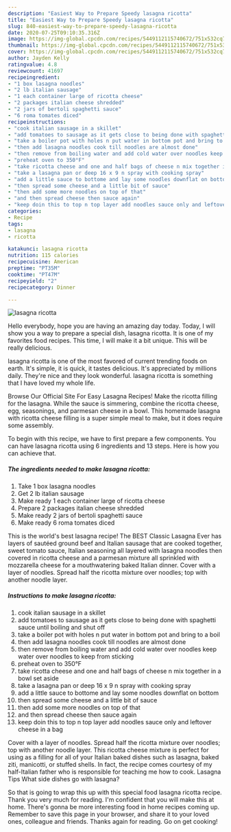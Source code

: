 ```yaml
---
description: "Easiest Way to Prepare Speedy lasagna ricotta"
title: "Easiest Way to Prepare Speedy lasagna ricotta"
slug: 840-easiest-way-to-prepare-speedy-lasagna-ricotta
date: 2020-07-25T09:10:35.316Z
image: https://img-global.cpcdn.com/recipes/5449112115740672/751x532cq70/lasagna-ricotta-recipe-main-photo.jpg
thumbnail: https://img-global.cpcdn.com/recipes/5449112115740672/751x532cq70/lasagna-ricotta-recipe-main-photo.jpg
cover: https://img-global.cpcdn.com/recipes/5449112115740672/751x532cq70/lasagna-ricotta-recipe-main-photo.jpg
author: Jayden Kelly
ratingvalue: 4.8
reviewcount: 41697
recipeingredient:
- "1 box lasagna noodles"
- "2 lb italian sausage"
- "1 each container large of ricotta cheese"
- "2 packages italian cheese shredded"
- "2 jars of bertoli spaghetti sauce"
- "6 roma tomates diced"
recipeinstructions:
- "cook italian sausage in a skillet"
- "add tomatoes to sausage as it gets close to being done with spaghetti sauce until boiling and shut off"
- "take a boiler pot with holes n put water in bottom pot and bring to a boil"
- "then add lasagna noodles cook till noodles are almost done"
- "then remove from boiling water and add cold water over noodles keep water over noodles to keep from sticking"
- "preheat oven to 350°F"
- "take ricotta cheese and one and half bags of cheese n mix together in a bowl set aside"
- "take a lasagna pan or deep 16 x 9 n spray with cooking spray"
- "add a little sauce to bottome and lay some noodles downflat on bottom"
- "then spread some cheese and a little bit of sauce"
- "then add some more noodles on top of that"
- "and then spread cheese then sauce again"
- "keep doin this to top n top layer add noodles sauce only and leftover cheese in a bag"
categories:
- Recipe
tags:
- lasagna
- ricotta

katakunci: lasagna ricotta 
nutrition: 115 calories
recipecuisine: American
preptime: "PT35M"
cooktime: "PT47M"
recipeyield: "2"
recipecategory: Dinner

---
```



![lasagna ricotta](https://img-global.cpcdn.com/recipes/5449112115740672/751x532cq70/lasagna-ricotta-recipe-main-photo.jpg)

Hello everybody, hope you are having an amazing day today. Today, I will show you a way to prepare a special dish, lasagna ricotta. It is one of my favorites food recipes. This time, I will make it a bit unique. This will be really delicious.

lasagna ricotta is one of the most favored of current trending foods on earth. It's simple, it is quick, it tastes delicious. It's appreciated by millions daily. They're nice and they look wonderful. lasagna ricotta is something that I have loved my whole life.

Browse Our Official Site For Easy Lasagna Recipes! Make the ricotta filling for the lasagna. While the sauce is simmering, combine the ricotta cheese, egg, seasonings, and parmesan cheese in a bowl. This homemade lasagna with ricotta cheese filling is a super simple meal to make, but it does require some assembly.


To begin with this recipe, we have to first prepare a few components. You can have lasagna ricotta using 6 ingredients and 13 steps. Here is how you can achieve that.

<!--inarticleads1-->

##### The ingredients needed to make lasagna ricotta:

1. Take 1 box lasagna noodles
1. Get 2 lb italian sausage
1. Make ready 1 each container large of ricotta cheese
1. Prepare 2 packages italian cheese shredded
1. Make ready 2 jars of bertoli spaghetti sauce
1. Make ready 6 roma tomates diced


This is the world&#39;s best lasagna recipe! The BEST Classic Lasagna Ever has layers of sautéed ground beef and Italian sausage that are cooked together, sweet tomato sauce, Italian seasoning all layered with lasagna noodles then covered in ricotta cheese and a parmesan mixture all sprinkled with mozzarella cheese for a mouthwatering baked Italian dinner. Cover with a layer of noodles. Spread half the ricotta mixture over noodles; top with another noodle layer. 

<!--inarticleads2-->

##### Instructions to make lasagna ricotta:

1. cook italian sausage in a skillet
1. add tomatoes to sausage as it gets close to being done with spaghetti sauce until boiling and shut off
1. take a boiler pot with holes n put water in bottom pot and bring to a boil
1. then add lasagna noodles cook till noodles are almost done
1. then remove from boiling water and add cold water over noodles keep water over noodles to keep from sticking
1. preheat oven to 350°F
1. take ricotta cheese and one and half bags of cheese n mix together in a bowl set aside
1. take a lasagna pan or deep 16 x 9 n spray with cooking spray
1. add a little sauce to bottome and lay some noodles downflat on bottom
1. then spread some cheese and a little bit of sauce
1. then add some more noodles on top of that
1. and then spread cheese then sauce again
1. keep doin this to top n top layer add noodles sauce only and leftover cheese in a bag


Cover with a layer of noodles. Spread half the ricotta mixture over noodles; top with another noodle layer. This ricotta cheese mixture is perfect for using as a filling for all of your Italian baked dishes such as lasagna, baked ziti, manicotti, or stuffed shells. In fact, the recipe comes courtesy of my half-Italian father who is responsible for teaching me how to cook. Lasagna Tips What side dishes go with lasagna? 

So that is going to wrap this up with this special food lasagna ricotta recipe. Thank you very much for reading. I'm confident that you will make this at home. There's gonna be more interesting food in home recipes coming up. Remember to save this page in your browser, and share it to your loved ones, colleague and friends. Thanks again for reading. Go on get cooking!
